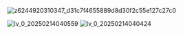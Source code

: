 ![z6244920310347_d31c7f4655889d8d30f2c55e127c27c0](https://github.com/user-attachments/assets/5740d954-c7d2-4a71-b4d8-abc7e2887a8f)

![lv_0_20250214040559](https://github.com/user-attachments/assets/497a30ca-211a-41ba-9810-ae77231bec58)
![lv_0_20250214040424](https://github.com/user-attachments/assets/ab57f2af-618d-4006-8025-97e851ddda5d)
